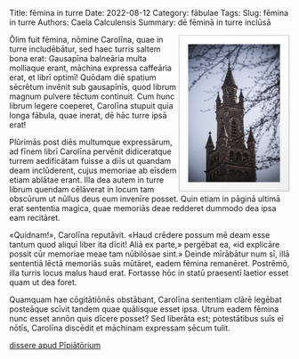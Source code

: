 Title: fēmina in turre
Date: 2022-08-12
Category: fābulae
Tags: 
Slug: fēmina in turre
Authors: Caela Calculensis
Summary: dē fēminā in turre inclūsā

<img align=right src="images/turris.jpg" width="200"/>

Ōlim fuit fēmina, nōmine Carolīna, quae in turre includēbātur, sed haec turris saltem bona erat: Gausapīna balneāria multa molliaque erant, māchina expressa caffeāria erat, et librī optimī! Quōdam diē spatium sēcrētum invēnit sub gausapīnīs, quod librum magnum pulvere tēctum continuit. Cum hunc librum legere coeperet, Carolīna stupuit quia longa fābula, quae inerat, dē hāc turre ipsā erat!

Plūrimās post diēs multumque expressārum, ad fīnem librī Carolīna pervēnit didiceratque turrem aedificātam fuisse a diīs ut quandam deam inclūderent, cujus memoriae ab eīsdem etiam ablātae erant. Illa dea autem in turre librum quendam cēlāverat in locum tam obscūrum ut nūllus deus eum invenīre posset. Quin etiam in pāginā ultimā erat sententia magica, quae memoriās deae redderet dummodo dea ipsa eam recitāret.

«Quidnam!», Carolīna reputāvit. «Haud crēdere possum mē deam esse tantum quod aliquī liber ita dīcit! Aliā ex parte,» pergēbat ea, «id explicāre possit cūr memoriae meae tam nūbilōsae sint.» Deinde mīrābātur num sī, illā sententiā lēctā memoriās suās mūtāret, eadem fēmina remanēret. Postrēmō, illa turris locus malus haud erat. Fortasse hōc in statū praesentī laetior esset quam ut dea foret.

Quamquam hae cōgitātiōnēs obstābant, Carolīna sententiam clārē legēbat posteāque scīvit tandem quae quālisque esset ipsa. Utrum eadem fēmina nunc esset annōn quis dīcere posset? Sed liberāta est; potestātibus suīs eī nōtīs, Carolīna discēdit et māchinam expressam sēcum tulit.

[dissere apud Pīpiātōrium](https://twitter.com/Calculensis/status/1558153345470287875?s=20&t=vKyJYyu6jnD4DhGQgm3_ew)
